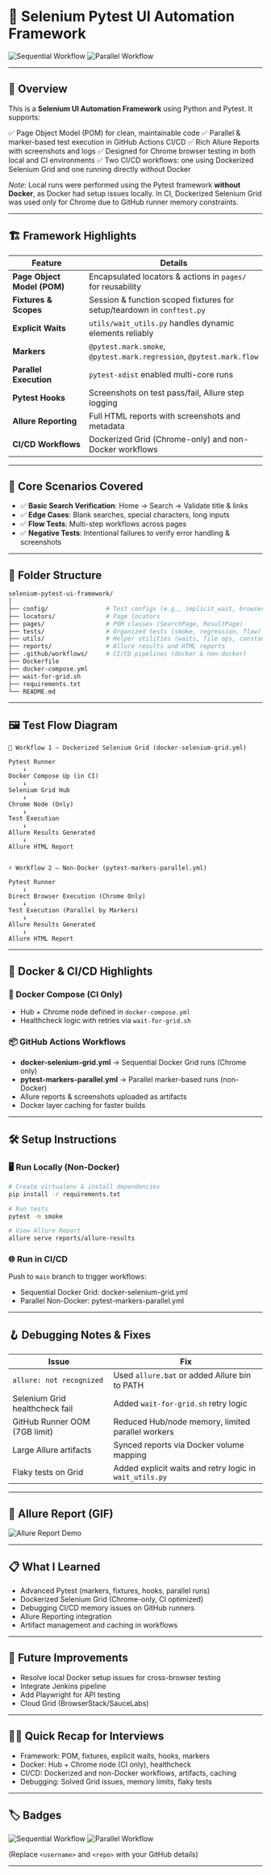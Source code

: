 # 🚀 Selenium Pytest UI Automation Framework

![Sequential Workflow](https://github.com/<username>/<repo>/actions/workflows/docker-selenium-grid.yml/badge.svg)
![Parallel Workflow](https://github.com/<username>/<repo>/actions/workflows/pytest-markers-parallel.yml/badge.svg)

---

## 📖 Overview

This is a **Selenium UI Automation Framework** using Python and Pytest. It supports:

✅ Page Object Model (POM) for clean, maintainable code
✅ Parallel & marker-based test execution in GitHub Actions CI/CD
✅ Rich Allure Reports with screenshots and logs
✅ Designed for Chrome browser testing in both local and CI environments
✅ Two CI/CD workflows: one using Dockerized Selenium Grid and one running directly without Docker

*Note:* Local runs were performed using the Pytest framework **without Docker**, as Docker had setup issues locally. In CI, Dockerized Selenium Grid was used only for Chrome due to GitHub runner memory constraints.

---

## 🏗 Framework Highlights

| Feature                     | Details                                                                |
| --------------------------- | ---------------------------------------------------------------------- |
| **Page Object Model (POM)** | Encapsulated locators & actions in `pages/` for reusability            |
| **Fixtures & Scopes**       | Session & function scoped fixtures for setup/teardown in `conftest.py` |
| **Explicit Waits**          | `utils/wait_utils.py` handles dynamic elements reliably                |
| **Markers**                 | `@pytest.mark.smoke`, `@pytest.mark.regression`, `@pytest.mark.flow`   |
| **Parallel Execution**      | `pytest-xdist` enabled multi-core runs                                 |
| **Pytest Hooks**            | Screenshots on test pass/fail, Allure step logging                     |
| **Allure Reporting**        | Full HTML reports with screenshots and metadata                        |
| **CI/CD Workflows**         | Dockerized Grid (Chrome-only) and non-Docker workflows                 |

---

## 🧪 Core Scenarios Covered

* ✅ **Basic Search Verification**: Home → Search → Validate title & links
* ✅ **Edge Cases**: Blank searches, special characters, long inputs
* ✅ **Flow Tests**: Multi-step workflows across pages
* ✅ **Negative Tests**: Intentional failures to verify error handling & screenshots

---

## 📂 Folder Structure

```bash
selenium-pytest-ui-framework/
│
├── config/                # Test configs (e.g., implicit_wait, browser settings)
├── locators/              # Page locators
├── pages/                 # POM classes (SearchPage, ResultPage)
├── tests/                 # Organized tests (smoke, regression, flow)
├── utils/                 # Helper utilities (waits, file ops, constants)
├── reports/               # Allure results and HTML reports
├── .github/workflows/     # CI/CD pipelines (docker & non-docker)
├── Dockerfile
├── docker-compose.yml
├── wait-for-grid.sh
├── requirements.txt
└── README.md
```

---

## 🖼️ Test Flow Diagram
```
🚀 Workflow 1 – Dockerized Selenium Grid (docker-selenium-grid.yml)

Pytest Runner
    ↓
Docker Compose Up (in CI)
    ↓
Selenium Grid Hub
    ↓
Chrome Node (Only)
    ↓
Test Execution
    ↓
Allure Results Generated
    ↓
Allure HTML Report
```

```

⚡ Workflow 2 – Non-Docker (pytest-markers-parallel.yml)

Pytest Runner
    ↓
Direct Browser Execution (Chrome Only)
    ↓
Test Execution (Parallel by Markers)
    ↓
Allure Results Generated
    ↓
Allure HTML Report

```

---

## 🐳 Docker & CI/CD Highlights

### 🚀 Docker Compose (CI Only)

* Hub + Chrome node defined in `docker-compose.yml`
* Healthcheck logic with retries via `wait-for-grid.sh`

### 📦 GitHub Actions Workflows

* **docker-selenium-grid.yml** → Sequential Docker Grid runs (Chrome only)
* **pytest-markers-parallel.yml** → Parallel marker-based runs (non-Docker)
* Allure reports & screenshots uploaded as artifacts
* Docker layer caching for faster builds

---

## 🛠 Setup Instructions

### 🖥 Run Locally (Non-Docker)

```bash
# Create virtualenv & install dependencies
pip install -r requirements.txt

# Run tests
pytest -m smoke

# View Allure Report
allure serve reports/allure-results
```

### 🌐 Run in CI/CD

Push to `main` branch to trigger workflows:

* Sequential Docker Grid: docker-selenium-grid.yml
* Parallel Non-Docker: pytest-markers-parallel.yml

---

## 🪝 Debugging Notes & Fixes

| Issue                          | Fix                                                     |
| ------------------------------ | ------------------------------------------------------- |
| `allure: not recognized`       | Used `allure.bat` or added Allure bin to PATH           |
| Selenium Grid healthcheck fail | Added `wait-for-grid.sh` retry logic                    |
| GitHub Runner OOM (7GB limit)  | Reduced Hub/node memory, limited parallel workers       |
| Large Allure artifacts         | Synced reports via Docker volume mapping                |
| Flaky tests on Grid            | Added explicit waits and retry logic in `wait_utils.py` |

---

## 📸 Allure Report (GIF)

![Allure Report Demo](https://github.com/<username>/<repo>/assets/allure-report-demo.gif)

---

## 📋 What I Learned

* Advanced Pytest (markers, fixtures, hooks, parallel runs)
* Dockerized Selenium Grid (Chrome-only, CI optimized)
* Debugging CI/CD memory issues on GitHub runners
* Allure Reporting integration
* Artifact management and caching in workflows

---

## 🌟 Future Improvements

* Resolve local Docker setup issues for cross-browser testing
* Integrate Jenkins pipeline
* Add Playwright for API testing
* Cloud Grid (BrowserStack/SauceLabs)

---

## 👩‍💻 Quick Recap for Interviews

* Framework: POM, fixtures, explicit waits, hooks, markers
* Docker: Hub + Chrome node (CI only), healthcheck
* CI/CD: Dockerized and non-Docker workflows, artifacts, caching
* Debugging: Solved Grid issues, memory limits, flaky tests

---

## 🏷 Badges

![Sequential Workflow](https://github.com/<username>/<repo>/actions/workflows/docker-selenium-grid.yml/badge.svg)
![Parallel Workflow](https://github.com/<username>/<repo>/actions/workflows/pytest-markers-parallel.yml/badge.svg)

(Replace `<username>` and `<repo>` with your GitHub details)

---


